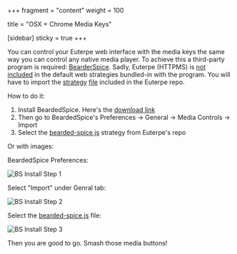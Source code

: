 +++
fragment = "content"
weight = 100

title = "OSX + Chrome Media Keys"

[sidebar]
  sticky = true
+++


You can control your Euterpe web interface with the media keys the same way you can control any native media player. To achieve this a third-party program is required: [BearderSpice](https://beardedspice.github.io/). Sadly, Euterpe (HTTPMS) is [not included](https://github.com/beardedspice/beardedspice/pull/684) in the default web strategies bundled-in with the program. You will have to import the [strategy](https://github.com/beardedspice/beardedspice/tree/disco-strategy-web#writing-a-media-strategy) [file](https://github.com/ironsmile/euterpe/blob/master/tools/bearded-spice.js) included in the Euterpe repo.

How to do it:

1. Install BeardedSpice. Here's the [download link](https://beardedspice.github.io/#download)
2. Then go to BeardedSpice's Preferences -> General -> Media Controls -> Import
3. Select the [bearded-spice.js](https://github.com/ironsmile/euterpe/blob/master/tools/bearded-spice.js) strategy from Euterpe's repo

Or with images:

BeardedSpice Preferences:

![BS Install Step 1](barded-spice-install-step1.png)

Select "Import" under Genral tab:

![BS Install Step 2](barded-spice-install-step2.png)

Select the [bearded-spice.js](tools/bearded-spice.js) file:

![BS Install Step 3](barded-spice-install-step3.png)

Then you are good to go. Smash those media buttons!
